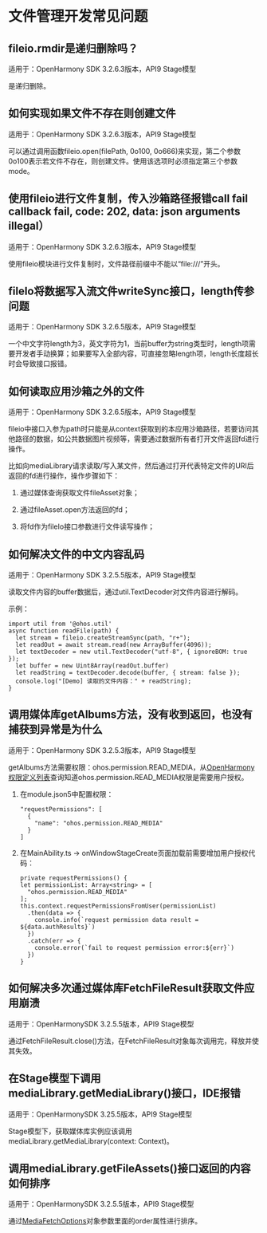 # 文件管理开发常见问题

## fileio.rmdir是递归删除吗？

适用于：OpenHarmony SDK 3.2.6.3版本，API9 Stage模型

是递归删除。


## 如何实现如果文件不存在则创建文件

适用于：OpenHarmony SDK 3.2.6.3版本，API9 Stage模型

可以通过调用函数fileio.open(filePath, 0o100, 0o666)来实现，第二个参数0o100表示若文件不存在，则创建文件。使用该选项时必须指定第三个参数 mode。

## 使用fileio进行文件复制，传入沙箱路径报错call fail callback fail, code: 202, data: json arguments illegal）

适用于：OpenHarmony SDK 3.2.6.3版本，API9 Stage模型

使用fileio模块进行文件复制时，文件路径前缀中不能以“file:///”开头。

## fileIo将数据写入流文件writeSync接口，length传参问题

适用于：OpenHarmony SDK 3.2.6.5版本，API9 Stage模型

一个中文字符length为3，英文字符为1，当前buffer为string类型时，length项需要开发者手动换算；如果要写入全部内容，可直接忽略length项，length长度超长时会导致接口报错。

## 如何读取应用沙箱之外的文件

适用于：OpenHarmony SDK 3.2.6.5版本，API9 Stage模型

fileio中接口入参为path时只能是从context获取到的本应用沙箱路径，若要访问其他路径的数据，如公共数据图片视频等，需要通过数据所有者打开文件返回fd进行操作。

比如向mediaLibrary请求读取/写入某文件，然后通过打开代表特定文件的URI后返回的fd进行操作，操作步骤如下：

1. 通过媒体查询获取文件fileAsset对象；

2. 通过fileAsset.open方法返回的fd；

3. 将fd作为fileIo接口参数进行文件读写操作；

## 如何解决文件的中文内容乱码

适用于：OpenHarmony SDK 3.2.5.5版本，API9 Stage模型

读取文件内容的buffer数据后，通过util.TextDecoder对文件内容进行解码。

示例：

```
import util from '@ohos.util' 
async function readFile(path) { 
  let stream = fileio.createStreamSync(path, "r+"); 
  let readOut = await stream.read(new ArrayBuffer(4096)); 
  let textDecoder = new util.TextDecoder("utf-8", { ignoreBOM: true }); 
  let buffer = new Uint8Array(readOut.buffer)
  let readString = textDecoder.decode(buffer, { stream: false }); 
  console.log("[Demo] 读取的文件内容：" + readString); 
}
```

## 调用媒体库getAlbums方法，没有收到返回，也没有捕获到异常是为什么

适用于：OpenHarmony SDK 3.2.5.3版本，API9 Stage模型

getAlbums方法需要权限：ohos.permission.READ_MEDIA，从[OpenHarmony权限定义列表](https://gitee.com/openharmony/docs/blob/master/zh-cn/application-dev/security/permission-list.md)查询知道ohos.permission.READ_MEDIA权限是需要用户授权。

1. 在module.json5中配置权限：
     
   ```
   "requestPermissions": [
     {
       "name": "ohos.permission.READ_MEDIA"
     }
   ]
   ```

2. 在MainAbility.ts -&gt; onWindowStageCreate页面加载前需要增加用户授权代码：
     
   ```
   private requestPermissions() {
   let permissionList: Array<string> = [
     "ohos.permission.READ_MEDIA"
   ];
   this.context.requestPermissionsFromUser(permissionList)
     .then(data => {
       console.info(`request permission data result = ${data.authResults}`)
     })
     .catch(err => {
       console.error(`fail to request permission error:${err}`)
     })
   }
   ```

## 如何解决多次通过媒体库FetchFileResult获取文件应用崩溃 

适用于：OpenHarmonySDK 3.2.5.5版本，API9 Stage模型

通过FetchFileResult.close()方法，在FetchFileResult对象每次调用完，释放并使其失效。

## 在Stage模型下调用mediaLibrary.getMediaLibrary()接口，IDE报错

适用于：OpenHarmonySDK 3.25.5版本，API9 Stage模型

Stage模型下，获取媒体库实例应该调用mediaLibrary.getMediaLibrary(context: Context)。

## 调用mediaLibrary.getFileAssets()接口返回的内容如何排序

适用于：OpenHarmonySDK 3.2.5.5版本，API9 Stage模型

通过[MediaFetchOptions](../reference/apis/js-apis-medialibrary.md#mediafetchoptions7)对象参数里面的order属性进行排序。
